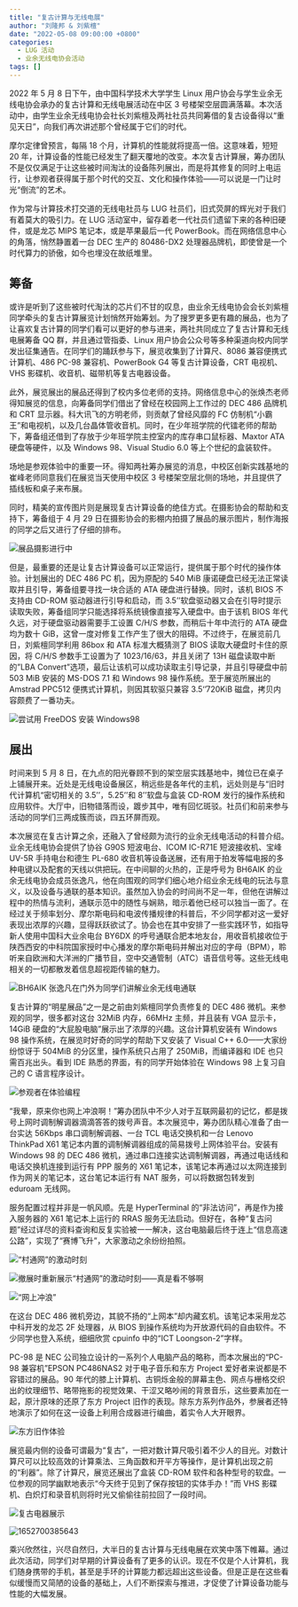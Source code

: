 ```yaml
---
title: "复古计算与无线电展"
author: "刘隆邦 & 刘紫檀"
date: "2022-05-08 09:00:00 +0800"
categories:
  - LUG 活动
  - 业余无线电协会活动
tags: []
---
```


2022 年 5 月 8 日下午，由中国科学技术大学学生 Linux 用户协会与学生业余无线电协会承办的复古计算和无线电展活动在中区 3 号楼架空层圆满落幕。本次活动中，由学生业余无线电协会社长刘紫檀及两社社员共同筹借的复古设备得以“重见天日”，向我们再次讲述那个曾经属于它们的时代。

摩尔定律曾预言，每隔 18 个月，计算机的性能就将提高一倍。这意味着，短短 20 年，计算设备的性能已经发生了翻天覆地的改变。本次复古计算展，筹办团队不是仅仅满足于让这些被时间淘汰的设备陈列展出，而是将其修复的同时上电运行，让参观者获得属于那个时代的交互、文化和操作体验——可以说是一门让时光“倒流”的艺术。

作为常与计算技术打交道的无线电社员与 LUG 社员们，旧式荧屏的辉光对于我们有着莫大的吸引力。在 LUG 活动室中，留存着老一代社员们遗留下来的各种旧硬件，或是龙芯 MIPS 笔记本，或是苹果最后一代 PowerBook。而在网络信息中心的角落，悄然静置着一台 DEC 生产的 80486-DX2 处理器品牌机，即使曾是一个时代算力的骄傲，如今也埋没在故纸堆里。

## 筹备

或许是听到了这些被时代淘汰的芯片们不甘的叹息，由业余无线电协会会长刘紫檀同学牵头的复古计算展览计划悄然开始筹划。为了搜罗更多更有趣的展品，也为了让喜欢复古计算的同学们看可以更好的参与进来，两社共同成立了复古计算和无线电展筹备 QQ 群，并且通过管指委、Linux 用户协会公众号等多种渠道向校内同学发出征集通告。在同学们的踊跃参与下，展览收集到了计算尺、8086 兼容便携式计算机、486 PC-98 兼容机、PowerBook G4 等复古计算设备，CRT 电视机、VHS 影碟机、收音机、磁带机等复古电器设备。

此外，展览展出的展品还得到了校内多位老师的支持。网络信息中心的张焕杰老师得知展览的信息，向筹备同学们借出了曾经在校园网上工作过的 DEC 486 品牌机和 CRT 显示器。科大讯飞的方明老师，则贡献了曾经风靡的 FC 仿制机“小霸王”和电视机，以及几台晶体管收音机。同时，在少年班学院的代镭老师的帮助下，筹备组还借到了存放于少年班学院主控室内的库存串口鼠标器、Maxtor ATA 硬盘等硬件，以及 Windows 98、Visual Studio 6.0 等上个世纪的盒装软件。

场地是参观体验中的重要一环。得知两社筹办展览的消息，中校区创新实践基地的崔峰老师同意我们在展览当天使用中校区 3 号楼架空层北侧的场地，并且提供了插线板和桌子来布展。

同时，精美的宣传图片则是展现复古计算设备的绝佳方式。在摄影协会的帮助和支持下，筹备组于 4 月 29 日在摄影协会的影棚内拍摄了展品的展示图片，制作海报的同学之后又进行了仔细的排布。

![展品摄影进行中](http://ftp.lug.ustc.edu.cn/%E6%B4%BB%E5%8A%A8/2022.5.8_%E5%A4%8D%E5%8F%A4%E8%AE%A1%E7%AE%97%E4%B8%8E%E6%97%A0%E7%BA%BF%E7%94%B5%E5%B1%95/1652700311336.jpg)

但是，最重要的还是让复古计算设备可以正常运行，提供属于那个时代的操作体验。计划展出的 DEC 486 PC 机，因为原配的 540 MiB 康诺硬盘已经无法正常读取并且引导，筹备组要寻找一块合适的 ATA 硬盘进行替换。同时，该机 BIOS 不支持由 CD-ROM 驱动器进行引导和启动，而 3.5’’软盘驱动器又会在引导时提示读取失败，筹备组同学只能选择将系统镜像直接写入硬盘中。由于该机 BIOS 年代久远，对于硬盘驱动器需要手工设置 C/H/S 参数，而稍后十年中流行的 ATA 硬盘均为数十 GiB，这曾一度对修复工作产生了很大的阻碍。不过终于，在展览前几日，刘紫檀同学利用 86box 和 ATA 标准大概猜测了 BIOS 读取大硬盘时卡住的原因，将 C/H/S 参数手工设置为了 1023/16/63，并且关闭了 13H 磁盘读取中断的”LBA Convert”选项，最后让该机可以成功读取主引导记录，并且引导硬盘中前 503 MiB 安装的 MS-DOS 7.1 和 Windows 98 操作系统。至于展览所展出的 Amstrad PPC512 便携式计算机，则因其软驱只兼容 3.5‘’720KiB 磁盘，拷贝内容颇费了一番功夫。

![尝试用 FreeDOS 安装 Windows98](http://ftp.lug.ustc.edu.cn/%E6%B4%BB%E5%8A%A8/2022.5.8_%E5%A4%8D%E5%8F%A4%E8%AE%A1%E7%AE%97%E4%B8%8E%E6%97%A0%E7%BA%BF%E7%94%B5%E5%B1%95\1652700396251.jpg)

## 展出

时间来到 5 月 8 日，在九点的阳光眷顾不到的架空层实践基地中，摊位已在桌子上铺展开来。近处是无线电设备展区，稍远些是各年代的主机，远处则是与“旧时代计算机“密切相关的 3.5’’，5.25’’和 8’’软盘与盒装 CD-ROM 发行的操作系统和应用软件。大厅中，旧物错落而设，踱步其中，唯有回忆斑驳。社员们和前来参与活动的同学们三两成簇而谈，四五环屏而观。

本次展览在复古计算之余，还融入了曾经颇为流行的业余无线电活动的科普介绍。业余无线电协会提供了协谷 G90S 短波电台、ICOM IC-R71E 短波接收机、宝峰 UV-5R 手持电台和德生 PL-680 收音机等设备送展，还有用于拍发等幅电报的多种电键以及配套的天线以供把玩。在中间聊的火热的，正是呼号为 BH6AIK 的业余无线电协会成员张逸凡，他在向围观的同学们细心地介绍业余无线电的玩法与意义，以及设备与通联的基本知识。虽然加入协会的时间尚不足一年，但他在讲解过程中的热情与流利，通联示范中的随性与娴熟，暗示着他已经可以独当一面了。在经过关于频率划分、摩尔斯电码和电波传播规律的科普后，不少同学都对这一爱好表现出浓厚的兴趣，显得跃跃欲试了。协会也在其中安排了一些实践环节，如指导新人使用中国科大业余电台 BY6DX 的呼号通联合肥本地友台，用收音机接收位于陕西西安的中科院国家授时中心播发的摩尔斯电码并解出对应的字母（BPM），聆听来自欧洲和大洋洲的广播节目，空中交通管制（ATC）语音信号等。这些无线电相关的一切都散发着信息超视距传输的魅力。

![BH6AIK 张逸凡在门外为同学们讲解业余无线电通联](http://ftp.lug.ustc.edu.cn/%E6%B4%BB%E5%8A%A8/2022.5.8_%E5%A4%8D%E5%8F%A4%E8%AE%A1%E7%AE%97%E4%B8%8E%E6%97%A0%E7%BA%BF%E7%94%B5%E5%B1%95/image-20220516195330394.png)

复古计算的“明星展品”之一是之前由刘紫檀同学负责修复的 DEC 486 微机。来参观的同学，很多都对这台 32MiB 内存，66MHz 主频，并且装有 VGA 显示卡，14GiB 硬盘的“大屁股电脑”展示出了浓厚的兴趣。这台计算机安装有 Windows 98 操作系统，在展览时好奇的同学的帮助下又安装了 Visual C++ 6.0——大家纷纷惊讶于 504MiB 的分区里，操作系统只占用了 250MiB，而编译器和 IDE 也只需百兆出头。看到 IDE 熟悉的界面，有的同学开始体验在 Windows 98 上复习自己的 C 语言程序设计。

![参观者在体验编程](http://ftp.lug.ustc.edu.cn/%E6%B4%BB%E5%8A%A8/2022.5.8_%E5%A4%8D%E5%8F%A4%E8%AE%A1%E7%AE%97%E4%B8%8E%E6%97%A0%E7%BA%BF%E7%94%B5%E5%B1%95/1652700414214.jpg)

“我晕，原来你也网上冲浪啊！”筹办团队中不少人对于互联网最初的记忆，都是拨号上网时调制解调器滴滴答答的拨号声音。本次展览中，筹办团队精心准备了由一台实达 56Kbps 串口调制解调器、一台 TCL 电话交换机和一台 Lenovo ThinkPad X61 笔记本内置的调制解调器组成的简易拨号上网体验平台。安装有 Windows 98 的 DEC 486 微机，通过串口连接实达调制解调器，再通过电话线和电话交换机连接到运行有 PPP 服务的 X61 笔记本，该笔记本再通过以太网连接到作为网关的笔记本，这台笔记本运行有 NAT 服务，可以将数据包转发到 eduroam 无线网。

服务配置过程并非是一帆风顺。先是 HyperTerminal 的“非法访问”，再是作为接入服务器的 X61 笔记本上运行的 RRAS 服务无法启动。但好在，各种“复古问题”经过详尽的资料查询和反复实验被一一解决，这台电脑最后终于连上“信息高速公路”，实现了“赛博飞升”，大家激动之余纷纷拍照。

![“村通网”的激动时刻](http://ftp.lug.ustc.edu.cn/%E6%B4%BB%E5%8A%A8/2022.5.8_%E5%A4%8D%E5%8F%A4%E8%AE%A1%E7%AE%97%E4%B8%8E%E6%97%A0%E7%BA%BF%E7%94%B5%E5%B1%95/image-20220516194354873.png)

![撤展时重新展示“村通网”的激动时刻——真是看不够啊](http://ftp.lug.ustc.edu.cn/%E6%B4%BB%E5%8A%A8/2022.5.8_%E5%A4%8D%E5%8F%A4%E8%AE%A1%E7%AE%97%E4%B8%8E%E6%97%A0%E7%BA%BF%E7%94%B5%E5%B1%95\image-20220516193741300.png)

![“网上冲浪”](http://ftp.lug.ustc.edu.cn/%E6%B4%BB%E5%8A%A8/2022.5.8_%E5%A4%8D%E5%8F%A4%E8%AE%A1%E7%AE%97%E4%B8%8E%E6%97%A0%E7%BA%BF%E7%94%B5%E5%B1%95/image-20220516194604314.png)

在这台 DEC 486 微机旁边，其貌不扬的“上网本”却内藏玄机。该笔记本采用龙芯中科开发的龙芯 2F 处理器，从 BIOS 到操作系统均为开放源代码的自由软件。不少同学也登入系统，细细欣赏 cpuinfo 中的“ICT Loongson-2”字样。

PC-98 是 NEC 公司独立设计的一系列个人电脑产品的略称，而本次展出的“PC-98 兼容机”EPSON PC486NAS2 对于电子音乐和东方 Project 爱好者来说都是不容错过的展品。90 年代的膝上计算机、古铜烁金般的屏幕主色、网点与栅格交织出的纹理细节、略带拖影的视觉效果、干涩又略吵闹的背景音乐，这些要素加在一起，原汁原味的还原了东方 Project 旧作的表现。除东方系列作品外，参展者还特地演示了如何在这一设备上利用合成器进行编曲，着实令人大开眼界。

![东方旧作体验](http://ftp.lug.ustc.edu.cn/%E6%B4%BB%E5%8A%A8/2022.5.8_%E5%A4%8D%E5%8F%A4%E8%AE%A1%E7%AE%97%E4%B8%8E%E6%97%A0%E7%BA%BF%E7%94%B5%E5%B1%95\image-20220516194052298.png)

展览最内侧的设备可谓最为“复古”，一把对数计算尺吸引着不少人的目光。对数计算尺可以比较高效的计算乘法、三角函数和开平方等操作，是计算机出现之前的“利器”。除了计算尺，展览还展出了盒装 CD-ROM 软件和各种型号的软盘。一位参观的同学幽默地表示“今天终于见到了保存按钮的实体手办！”而 VHS 影碟机、白炽灯和录音机则将时光又偷偷往前拉回了一段时间。

![复古电器展示](http://ftp.lug.ustc.edu.cn/%E6%B4%BB%E5%8A%A8/2022.5.8_%E5%A4%8D%E5%8F%A4%E8%AE%A1%E7%AE%97%E4%B8%8E%E6%97%A0%E7%BA%BF%E7%94%B5%E5%B1%95/image-20220516192321270.png)

![1652700385643](http://ftp.lug.ustc.edu.cn/%E6%B4%BB%E5%8A%A8/2022.5.8_%E5%A4%8D%E5%8F%A4%E8%AE%A1%E7%AE%97%E4%B8%8E%E6%97%A0%E7%BA%BF%E7%94%B5%E5%B1%95\1652700385643.jpg)

乘兴欣然往，兴尽自然归，大半日的复古计算与无线电展在欢笑中落下帷幕。通过此次活动，同学们对早期的计算设备有了更多的认识。现在不仅是个人计算机，我们随身携带的手机，甚至是手环的计算能力都远超出这些设备。但是正是在这些看似缓慢而又简陋的设备的基础上，人们不断探索与推进，才促使了计算设备功能与性能的大幅发展。
